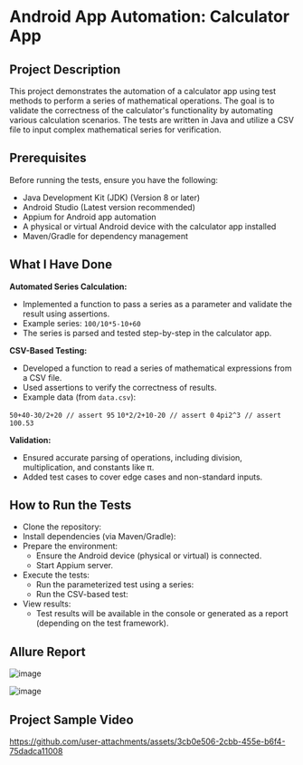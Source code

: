 # Android App Automation: Calculator App
## Project Description
This project demonstrates the automation of a calculator app using test methods to perform a series of mathematical operations. The goal is to validate the correctness of the calculator's functionality by automating various calculation scenarios. The tests are written in Java and utilize a CSV file to input complex mathematical series for verification.

## Prerequisites
Before running the tests, ensure you have the following:

- Java Development Kit (JDK) (Version 8 or later)
- Android Studio (Latest version recommended)
- Appium for Android app automation
- A physical or virtual Android device with the calculator app installed
- Maven/Gradle for dependency management

## What I Have Done
**Automated Series Calculation:**

- Implemented a function to pass a series as a parameter and validate the result using assertions.
- Example series: ```100/10*5-10+60```
- The series is parsed and tested step-by-step in the calculator app.

**CSV-Based Testing:**

- Developed a function to read a series of mathematical expressions from a CSV file.
- Used assertions to verify the correctness of results.
- Example data (from ```data.csv```):

```50+40-30/2+20 // assert 95```
```10*2/2+10-20 // assert 0```
```4pi2^3 // assert 100.53```

**Validation:**

- Ensured accurate parsing of operations, including division, multiplication, and constants like π.
- Added test cases to cover edge cases and non-standard inputs.

## How to Run the Tests
- Clone the repository:
- Install dependencies (via Maven/Gradle):
- Prepare the environment:
  - Ensure the Android device (physical or virtual) is connected.
  - Start Appium server.
- Execute the tests:
  - Run the parameterized test using a series:
  - Run the CSV-based test:
- View results:
  - Test results will be available in the console or generated as a report (depending on the test framework).

## Allure Report

![image](https://github.com/user-attachments/assets/c8998ae1-09bf-46b4-bc68-9e1d5168d2aa)

![image](https://github.com/user-attachments/assets/92902d20-5791-4fe6-8c38-ad31483f1d6f)

## Project Sample Video

https://github.com/user-attachments/assets/3cb0e506-2cbb-455e-b6f4-75dadca11008




